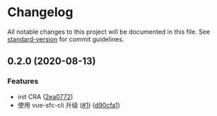 # Changelog

All notable changes to this project will be documented in this file. See [standard-version](https://github.com/conventional-changelog/standard-version) for commit guidelines.

## 0.2.0 (2020-08-13)


### Features

* init CRA ([2ea0772](https://github.com/eviIIt/play-cli-react/commit/2ea0772))
* 使用 vue-sfc-cli 升级 ([#1](https://github.com/eviIIt/play-cli-react/issues/1)) ([d90cfa1](https://github.com/eviIIt/play-cli-react/commit/d90cfa1))
